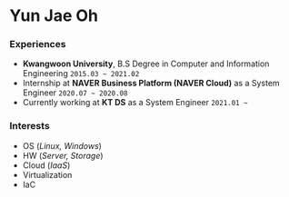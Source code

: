

# Yun Jae Oh
### Experiences
- **Kwangwoon University**, B.S Degree in Computer and Information Engineering ```2015.03 ~ 2021.02```
- Internship at **NAVER Business Platform (NAVER Cloud)** as a System Engineer ```2020.07 ~ 2020.08```
- Currently working at **KT DS** as a System Engineer ```2021.01 ~ ```

### Interests
- OS (*Linux, Windows*)
- HW (*Server, Storage*)
- Cloud (*IaaS*)
- Virtualization
- IaC
